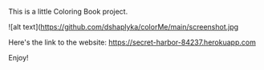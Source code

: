 This is a little Coloring Book project. 

![alt text](https://github.com/dshaplyka/colorMe/main/screenshot.jpg


Here's the link to the website: https://secret-harbor-84237.herokuapp.com 

Enjoy! 
